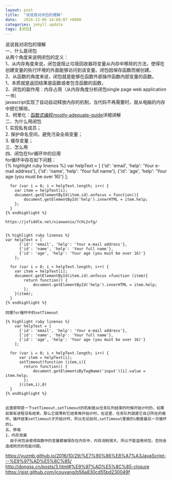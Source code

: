 ```yaml
---
layout: post
title:  "说说我对闭包的理解"
date:   2016-12-06 14:08:07 +0800
categories: jekyll update
tags: [闭包]
---
```

说说我对闭包的理解            
	一、什么是闭包          
	从两个角度来说明闭包的定义：    
	1、从内存角度来说，闭包是阻止垃圾回收器将变量从内存中移除的方法，使得在创建变量的执行环境的外面能够访问到该变量。闭包因保存函数而被创建。    
	2、从函数的角度来说，闭包就是能够在函数外部操作函数内部变量的函数。  
	1、本质就是返回结果是函数或者包含函数的函数，    
	2、闭包的副作用：内存占用（从内存角度分析闭包single page web application一书）  
	javascript实现了自动自动释放内存的机制，当代码不再需要时，就从电脑的内存中把它移除。  
	3、柯里化：[函数式编程mostly-adequate-guide]详细讲解    
	二、为什么用闭包  
		1. 实现私有成员；   
    2. 保护命名空间，避免污染全局变量；    
    3. 缓存变量；          
	三、怎么用    
	四、闭包在for循环中的应用    
	for循环中存在如下问题：    
	{% highlight ruby linenos %}
      var helpText = [
          {'id': 'email', 'help': 'Your e-mail address'},
          {'id': 'name', 'help': 'Your full name'},
          {'id': 'age', 'help': 'Your age (you must be over 16)'}
      ];

      for (var i = 0; i < helpText.length; i++) {
        var item = helpText[i];
        document.getElementById(item.id).onfocus = function(){
            document.getElementById('help').innerHTML = item.help;
        };
      }
	{% endhighlight %}

	https://jsfiddle.net/xiaowoniu/7chL2vfg/


	{% highlight ruby linenos %}
	var helpText = [
          {'id': 'email', 'help': 'Your e-mail address'},
          {'id': 'name', 'help': 'Your full name'},
          {'id': 'age', 'help': 'Your age (you must be over 16)'}
        ];

      for (var i = 0; i < helpText.length; i++) {
        var item = helpText[i];
        document.getElementById(item.id).onfocus =function (item){
            return function() {
                document.getElementById('help').innerHTML = item.help;
            };
        }(item);
      }
	{% endhighlight %}
	
	同理for循环中的setTimeout
	
	{% highlight ruby linenos %}
		var helpText = [
          {'id': 'email', 'help': 'Your e-mail address'},
          {'id': 'name', 'help': 'Your full name'},
          {'id': 'age', 'help': 'Your age (you must be over 16)'}
		];

	  for (var i = 0; i < helpText.length; i++) {
          var item = helpText[i];
          setTimeout(function (item,i){
            return function() {
                document.getElementsByTagName('input')[i].value = item.help;
            };
          }(item,i),0)
	  }
	{% endhighlight %}


	这里顺带提一下setTimeout,setTimeout的机制是从任务队列结束的时候开始计时的，如果前面有进程没有结束，那么它就等到它结束再开始计时。在这里，任务队列就是它自己所在的循环。循环结束setTimeout才开始计时，所以无论如何,setTimeout里面的i都是最后一次循环的i。
	五、弊端
	1、内存泄漏
      由于闭包会使得函数中的变量都被保存在内存中，内存消耗很大，所以不能滥用闭包，否则会造成网页的性能问题。





[函数式编程mostly-adequate-guide]: https://llh911001.gitbooks.io/mostly-adequate-guide-chinese/conten

https://yuzmb.github.io/2016/10/29/%E7%90%86%E8%A7%A3JavaScript---%E9%97%AD%E5%8C%85/
http://dongss.cn/posts/3.html#%E9%97%AD%E5%8C%85-closure
https://gist.github.com/jcouyang/b56a830cd55bd230049f